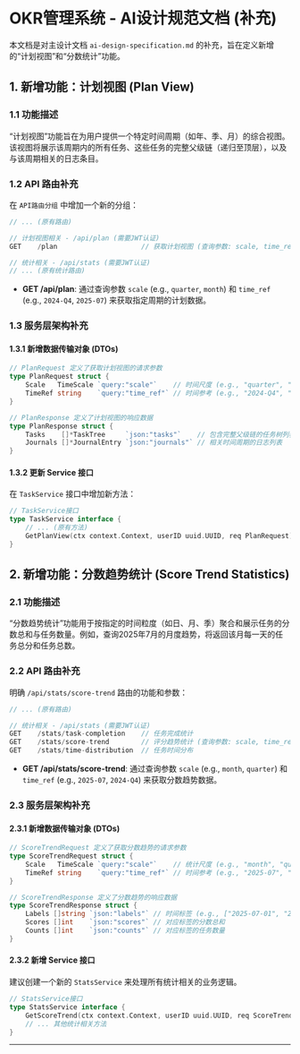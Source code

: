 # OKR管理系统 - AI设计规范文档 (补充)

本文档是对主设计文档 `ai-design-specification.md` 的补充，旨在定义新增的“计划视图”和“分数统计”功能。

## 1. 新增功能：计划视图 (Plan View)

### 1.1 功能描述
“计划视图”功能旨在为用户提供一个特定时间周期（如年、季、月）的综合视图。该视图将展示该周期内的所有任务、这些任务的完整父级链（递归至顶层），以及与该周期相关的日志条目。

### 1.2 API 路由补充

在 `API路由分组` 中增加一个新的分组：

```go
// ... (原有路由)

// 计划视图相关 - /api/plan (需要JWT认证)
GET    /plan                     // 获取计划视图 (查询参数: scale, time_ref)

// 统计相关 - /api/stats (需要JWT认证)
// ... (原有统计路由)
```

- **GET /api/plan**: 通过查询参数 `scale` (e.g., `quarter`, `month`) 和 `time_ref` (e.g., `2024-Q4`, `2025-07`) 来获取指定周期的计划数据。

### 1.3 服务层架构补充

#### 1.3.1 新增数据传输对象 (DTOs)

```go
// PlanRequest 定义了获取计划视图的请求参数
type PlanRequest struct {
    Scale   TimeScale `query:"scale"`    // 时间尺度 (e.g., "quarter", "month")
    TimeRef string    `query:"time_ref"` // 时间参考 (e.g., "2024-Q4", "2025-07")
}

// PlanResponse 定义了计划视图的响应数据
type PlanResponse struct {
    Tasks    []*TaskTree     `json:"tasks"`    // 包含完整父级链的任务树列表
    Journals []*JournalEntry `json:"journals"` // 相关时间周期的日志列表
}
```

#### 1.3.2 更新 Service 接口

在 `TaskService` 接口中增加新方法：

```go
// TaskService接口
type TaskService interface {
    // ... (原有方法)
    GetPlanView(ctx context.Context, userID uuid.UUID, req PlanRequest) (*PlanResponse, error)
}
```

## 2. 新增功能：分数趋势统计 (Score Trend Statistics)

### 2.1 功能描述
“分数趋势统计”功能用于按指定的时间粒度（如日、月、季）聚合和展示任务的分数总和与任务数量。例如，查询2025年7月的月度趋势，将返回该月每一天的任务总分和任务总数。

### 2.2 API 路由补充

明确 `/api/stats/score-trend` 路由的功能和参数：

```go
// ... (原有路由)

// 统计相关 - /api/stats (需要JWT认证)
GET    /stats/task-completion    // 任务完成统计
GET    /stats/score-trend        // 评分趋势统计 (查询参数: scale, time_ref)
GET    /stats/time-distribution  // 任务时间分布
```

- **GET /api/stats/score-trend**: 通过查询参数 `scale` (e.g., `month`, `quarter`) 和 `time_ref` (e.g., `2025-07`, `2024-Q4`) 来获取分数趋势数据。

### 2.3 服务层架构补充

#### 2.3.1 新增数据传输对象 (DTOs)

```go
// ScoreTrendRequest 定义了获取分数趋势的请求参数
type ScoreTrendRequest struct {
    Scale   TimeScale `query:"scale"`    // 统计尺度 (e.g., "month", "quarter")
    TimeRef string    `query:"time_ref"` // 时间参考 (e.g., "2025-07", "2024-Q4")
}

// ScoreTrendResponse 定义了分数趋势的响应数据
type ScoreTrendResponse struct {
    Labels []string `json:"labels"` // 时间标签 (e.g., ["2025-07-01", "2025-07-02"])
    Scores []int    `json:"scores"` // 对应标签的分数总和
    Counts []int    `json:"counts"` // 对应标签的任务数量
}
```

#### 2.3.2 新增 Service 接口

建议创建一个新的 `StatsService` 来处理所有统计相关的业务逻辑。

```go
// StatsService接口
type StatsService interface {
    GetScoreTrend(ctx context.Context, userID uuid.UUID, req ScoreTrendRequest) (*ScoreTrendResponse, error)
    // ... 其他统计相关方法
}
```
---
